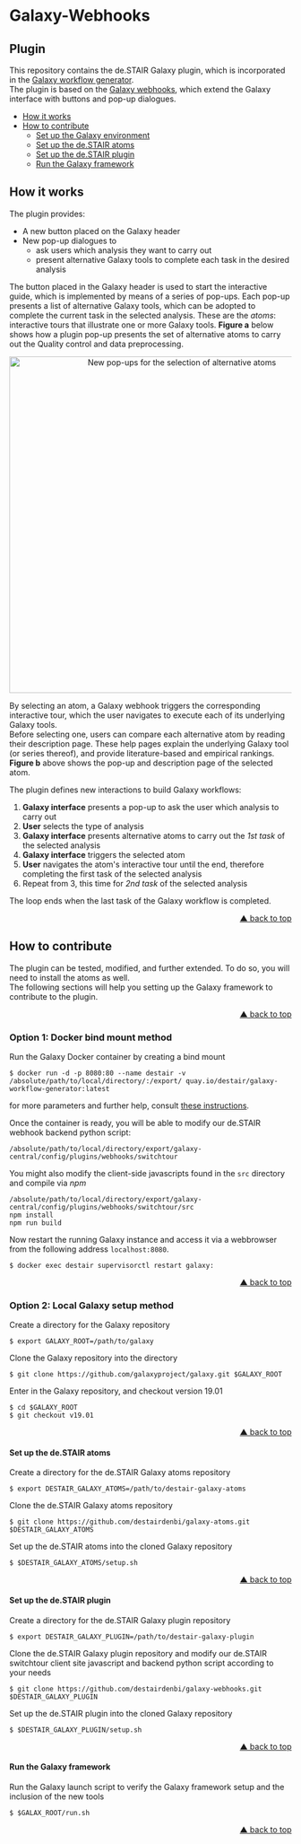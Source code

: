 # Galaxy-Webhooks

## Plugin

This repository contains the de.STAIR Galaxy plugin, which is incorporated in
the [Galaxy workflow generator](https://github.com/destairdenbi/galaxy-workflow-generator).  
The plugin is based on the [Galaxy webhooks](https://docs.galaxyproject.org/en/master/admin/webhooks.html),
which extend the Galaxy interface with buttons and pop-up dialogues.  

- [How it works](#how-it-works)
- [How to contribute](#how-to-contribute)
  - [Set up the Galaxy environment](#set-up-the-galaxy-environment)
  - [Set up the de.STAIR atoms](#set-up-the-destair-atoms)
  - [Set up the de.STAIR plugin](#set-up-the-destair-plugin)
  - [Run the Galaxy framework](#run-the-galaxy-framework)

## How it works
The plugin provides:
- A new button placed on the Galaxy header
- New pop-up dialogues to
  - ask users which analysis they want to carry out
  - present alternative Galaxy tools to complete each task in the desired
analysis

The button placed in the Galaxy header is used to start the interactive
guide, which is implemented by means of a series of pop-ups. Each pop-up
presents a list of alternative Galaxy tools, which can be adopted to complete
the current task in the selected analysis. These are the *atoms*: interactive
tours that illustrate one or more Galaxy tools.
**Figure a** below shows how a plugin pop-up presents the set of alternative
atoms to carry out the Quality control and data preprocessing.

<p align="center">
  <img align="center"
    src="web/popups.png"
    width="600px"
    alt="New pop-ups for the selection of alternative atoms"
    valign="top"/>
</p>

By selecting an atom, a Galaxy webhook triggers the corresponding interactive
tour, which the user navigates to execute each of its underlying Galaxy tools.  
Before selecting one, users can compare each alternative atom by reading their
description page. These help pages explain the underlying Galaxy tool (or
series thereof), and provide literature-based and empirical rankings.  
**Figure b** above shows the pop-up and description page of the selected atom.  

The plugin defines new interactions to build Galaxy workflows:
1. **Galaxy interface** presents a pop-up to ask the user which analysis to
carry out
2. **User** selects the type of analysis
3. **Galaxy interface** presents alternative atoms to carry out the *1st task*
of the selected analysis
4. **Galaxy interface** triggers the selected atom
5. **User** navigates the atom's interactive tour until the end, therefore
completing the first task of the selected analysis
6. Repeat from 3, this time for *2nd task* of the selected analysis

The loop ends when the last task of the Galaxy workflow is completed.
<p align="right"><a href="#top">&#x25B2; back to top</a></p>


## How to contribute

The plugin can be tested, modified, and further extended. To do so, you will
need to install the atoms as well.  
The following sections will help you setting up the Galaxy framework to
contribute to the plugin.

<p align="right"><a href="#top">&#x25B2; back to top</a></p>


### Option 1: Docker bind mount method

Run the Galaxy Docker container by creating a bind mount
```
$ docker run -d -p 8080:80 --name destair -v /absolute/path/to/local/directory/:/export/ quay.io/destair/galaxy-workflow-generator:latest
```
for more parameters and further help, consult
[these instructions](https://github.com/destairdenbi/galaxy-workflow-generator#run-the-container).


Once the container is ready, you will be able to modify our de.STAIR webhook backend python script:

```
/absolute/path/to/local/directory/export/galaxy-central/config/plugins/webhooks/switchtour
```

You might also modify the client-side javascripts found in the ``src`` directory and compile via *npm*

```
/absolute/path/to/local/directory/export/galaxy-central/config/plugins/webhooks/switchtour/src
npm install
npm run build
```

Now restart the running Galaxy instance and access it via a webbrowser from the following address ``localhost:8080``.
```
$ docker exec destair supervisorctl restart galaxy:
```

<p align="right"><a href="#top">&#x25B2; back to top</a></p>



### Option 2: Local Galaxy setup method

Create a directory for the Galaxy repository
```
$ export GALAXY_ROOT=/path/to/galaxy
```

Clone the Galaxy repository into the directory
```
$ git clone https://github.com/galaxyproject/galaxy.git $GALAXY_ROOT
```

Enter in the Galaxy repository, and checkout version 19.01
```
$ cd $GALAXY_ROOT
$ git checkout v19.01
```
<p align="right"><a href="#top">&#x25B2; back to top</a></p>


#### Set up the de.STAIR atoms

Create a directory for the de.STAIR Galaxy atoms repository
```
$ export DESTAIR_GALAXY_ATOMS=/path/to/destair-galaxy-atoms
```

Clone the de.STAIR Galaxy atoms repository
```
$ git clone https://github.com/destairdenbi/galaxy-atoms.git $DESTAIR_GALAXY_ATOMS
```

Set up the de.STAIR atoms into the cloned Galaxy repository
```
$ $DESTAIR_GALAXY_ATOMS/setup.sh
```
<p align="right"><a href="#top">&#x25B2; back to top</a></p>


#### Set up the de.STAIR plugin

Create a directory for the de.STAIR Galaxy plugin repository
```
$ export DESTAIR_GALAXY_PLUGIN=/path/to/destair-galaxy-plugin
```

Clone the de.STAIR Galaxy plugin repository and modify our de.STAIR switchtour client site javascript and backend python script according to your needs
```
$ git clone https://github.com/destairdenbi/galaxy-webhooks.git $DESTAIR_GALAXY_PLUGIN
```

Set up the de.STAIR plugin into the cloned Galaxy repository
```
$ $DESTAIR_GALAXY_PLUGIN/setup.sh
```
<p align="right"><a href="#top">&#x25B2; back to top</a></p>


#### Run the Galaxy framework

Run the Galaxy launch script to verify the Galaxy framework setup and the inclusion of the new tools
```
$ $GALAX_ROOT/run.sh
```
<p align="right"><a href="#top">&#x25B2; back to top</a></p>


